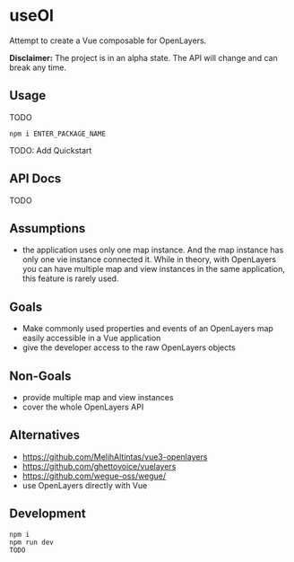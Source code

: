 # useOl

Attempt to create a Vue composable for OpenLayers.

**Disclaimer:** The project is in an alpha state. The API will change and can break any time.

## Usage

TODO

```shell
npm i ENTER_PACKAGE_NAME
```

TODO: Add Quickstart

## API Docs

TODO

## Assumptions

- the application uses only one map instance. And the map instance has only one vie instance connected it. While in theory, with OpenLayers you can have multiple map and view instances in the same application, this feature is rarely used.

## Goals

- Make commonly used properties and events of an OpenLayers map easily accessible in a Vue application
- give the developer access to the raw OpenLayers objects

## Non-Goals

- provide multiple map and view instances
- cover the whole OpenLayers API

## Alternatives

- https://github.com/MelihAltintas/vue3-openlayers
- https://github.com/ghettovoice/vuelayers
- https://github.com/wegue-oss/wegue/
- use OpenLayers directly with Vue

## Development

```shell
npm i
npm run dev
TODO
```

